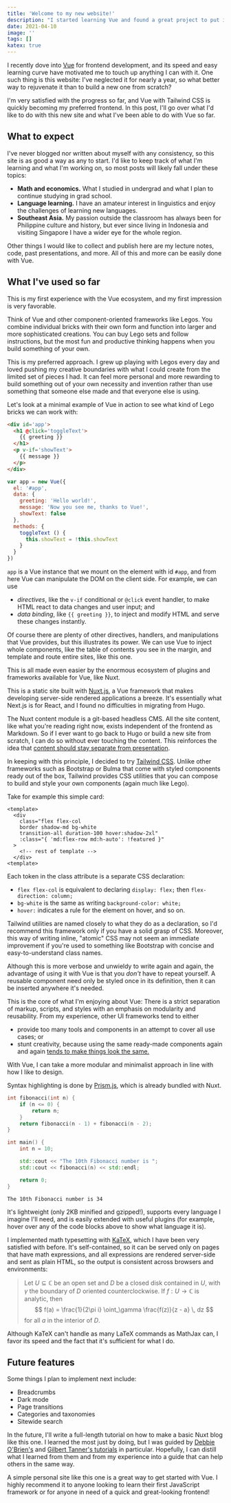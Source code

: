 ```yaml
---
title: 'Welcome to my new website!'
description: "I started learning Vue and found a great project to put it into practice: Rebuilding my website. Here, I'll outline my intentions for this new site and talk a bit about what I've learned so far."
date: 2021-04-10
image: ''
tags: []
katex: true
---
```


I recently dove into [Vue](https://vuejs.org/) for frontend development, and its speed and easy learning curve have motivated me to touch up anything I can with it.
One such thing is this website: I've neglected it for nearly a year, so what better way to rejuvenate it than to build a new one from scratch?

I'm very satisfied with the progress so far, and Vue with Tailwind CSS is quickly becoming my preferred frontend.
In this post, I'll go over what I'd like to do with this new site and what I've been able to do with Vue so far.

## What to expect

I've never blogged nor written about myself with any consistency, so this site is as good a way as any to start.
I'd like to keep track of what I'm learning and what I'm working on, so most posts will likely fall under these topics:

- **Math and economics.** What I studied in undergrad and what I plan to continue studying in grad school.
- **Language learning.** I have an amateur interest in linguistics and enjoy the challenges of learning new languages.
- **Southeast Asia.** My passion outside the classroom has always been for Philippine culture and history, but ever since living in Indonesia and visiting Singapore I have a wider eye for the whole region.

<v-img src='san-isidro.jpg' caption="Hiking in San Isidro, Rizal, 2017. One thing I'd like to finally write about are my thoughts from living in the Philippines and Indonesia."></v-img>

Other things I would like to collect and publish here are my lecture notes, code, past presentations, and more.
All of this and more can be easily done with Vue.

## What I've used so far

This is my first experience with the Vue ecosystem, and my first impression is very favorable.

Think of Vue and other component-oriented frameworks like Legos.
You combine individual bricks with their own form and function into larger and more sophisticated creations.
You can buy Lego sets and follow instructions, but the most fun and productive thinking happens when you build something of your own.

This is my preferred approach.
I grew up playing with Legos every day and loved pushing my creative boundaries with what I could create from the limited set of pieces I had.
It can feel more personal and more rewarding to build something out of your own necessity and invention rather than use something that someone else made and that everyone else is using.

Let's look at a minimal example of Vue in action to see what kind of Lego bricks we can work with:

```html
<div id='app'>
  <h1 @click='toggleText'>
    {{ greeting }}
  </h1>
  <p v-if='showText'>
    {{ message }}
  </p>
</div>
```

```js
var app = new Vue({
  el: '#app',
  data: {
    greeting: 'Hello world!',
    message: 'Now you see me, thanks to Vue!',
    showText: false
  },
  methods: {
    toggleText () {
      this.showText = !this.showText
    }
  }
})
```

`app` is a Vue instance that we mount on the element with id `#app`, and from here Vue can manipulate the DOM on the client side.
For example, we can use

- _directives_, like the `v-if` conditional or `@click` event handler, to make HTML react to data changes and user input; and
- _data binding_, like `{{ greeting }}`, to inject and modify HTML and serve these changes instantly.

<v-img src='vue-example.gif' caption="Clicking on the header text fires toggleText, which flips the value of showText to create or destroy the message text."></v-img>

Of course there are plenty of other directives, handlers, and manipulations that Vue provides, but this illustrates its power.
We can use Vue to inject whole components, like the table of contents you see in the margin, and template and route entire sites, like this one.

This is all made even easier by the enormous ecosystem of plugins and frameworks available for Vue, like Nuxt.

<horizontal-rule></horizontal-rule>

This is a static site built with [Nuxt.js](https://nuxtjs.org/), a Vue framework that makes developing server-side rendered applications a breeze.
It's essentially what Next.js is for React, and I found no difficulties in migrating from Hugo.

The Nuxt content module is a git-based headless CMS.
All the site content, like what you're reading right now, exists independent of the frontend as Markdown.
So if I ever want to go back to Hugo or build a new site from scratch, I can do so without ever touching the content.
This reinforces the idea that [content should stay separate from presentation](https://en.wikipedia.org/wiki/Separation_of_content_and_presentation).

In keeping with this principle, I decided to try [Tailwind CSS](https://tailwindcss.com/).
Unlike other frameworks such as Bootstrap or Bulma that come with styled components ready out of the box, Tailwind provides CSS utilities that you can compose to build and style your own components (again much like Lego).

Take for example this simple card:

```vue
<template>
  <div
    class="flex flex-col
    border shadow-md bg-white
    transition-all duration-100 hover:shadow-2xl"
    :class="{ 'md:flex-row md:h-auto': !featured }"
  >
    <!-- rest of template -->
  </div>
<template>
```

<v-img src='card-example.png'></v-img>

Each token in the class attribute is a separate CSS declaration:

- `flex flex-col` is equivalent to declaring `display: flex;` then `flex-direction: column;`
- `bg-white` is the same as writing `background-color: white;`
- `hover:` indicates a rule for the element on hover, and so on.

Tailwind utilities are named closely to what they do as a declaration, so I'd recommend this framework only if you have a solid grasp of CSS.
Moreover, this way of writing inline, "atomic" CSS may not seem an immediate improvement if you're used to something like Bootstrap with concise and easy-to-understand class names.

Although this is more verbose and unwieldy to write again and again, the advantage of using it with Vue is that you _don't_ have to repeat yourself.
A reusable component need only be styled once in its definition, then it can be inserted anywhere it's needed.

This is the core of what I'm enjoying about Vue: There is a strict separation of markup, scripts, and styles with an emphasis on modularity and reusability.
From my experience, other UI frameworks tend to either

- provide too many tools and components in an attempt to cover all use cases; or
- stunt creativity, because using the same ready-made components again and again [tends to make things look the same.](https://www.dagusa.com/)

With Vue, I can take a more modular and minimalist approach in line with how I like to design.

<horizontal-rule></horizontal-rule>

Syntax highlighting is done by [Prism.js](https://prismjs.com/), which is already bundled with Nuxt.

```cpp
int fibonacci(int n) {
    if (n <= 0) {
        return n;
    }
    return fibonacci(n - 1) + fibonacci(n - 2);
}

int main() {
    int n = 10;

    std::cout << "The 10th Fibonacci number is ";
    std::cout << fibonacci(n) << std::endl;

    return 0;
}
```

```text
The 10th Fibonacci number is 34
```

It's lightweight (only 2KB minified and gzipped!), supports every language I imagine I'll need, and is easily extended with useful plugins (for example, hover over any of the code blocks above to show what language it is).

I implemented math typesetting with [KaTeX](https://katex.org/), which I have been very satisfied with before.
It's self-contained, so it can be served only on pages that have math expressions, and all expressions are rendered server-side and sent as plain HTML, so the output is consistent across browsers and environments:

> Let $U \subseteq \mathbb{C}$ be an open set and $D$ be a closed disk contained in $U$, with $\gamma$ the boundary of $D$ oriented counterclockwise.
> If $f: U \rightarrow \mathbb{C}$ is analytic, then
> $$
> f(a) = \frac{1}{2\pi i} \oint_\gamma \frac{f(z)}{z - a} \, dz
> $$
> for all $a$ in the interior of $D$.

Although KaTeX can't handle as many LaTeX commands as MathJax can, I favor its speed and the fact that it's sufficient for what I do.

## Future features

Some things I plan to implement next include:

- Breadcrumbs
- Dark mode
- Page transitions
- Categories and taxonomies
- Sitewide search

In the future, I'll write a full-length tutorial on how to make a basic Nuxt blog like this one.
I learned the most just by doing, but I was guided by [Debbie O'Brien's](https://nuxtjs.org/blog/creating-blog-with-nuxt-content/) and [Gilbert Tanner's tutorials](https://gilberttanner.com/blog/creating-a-blog-with-nuxt-content) in particular.
Hopefully, I can distill what I learned from them and from my experience into a guide that can help others in the same way.

<horizontal-rule></horizontal-rule>

A simple personal site like this one is a great way to get started with Vue.
I highly recommend it to anyone looking to learn their first JavaScript framework or for anyone in need of a quick and great-looking frontend!

